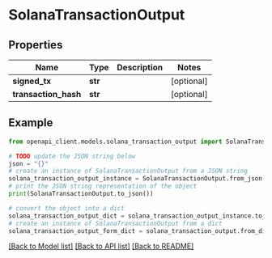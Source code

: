 # SolanaTransactionOutput


## Properties

Name | Type | Description | Notes
------------ | ------------- | ------------- | -------------
**signed_tx** | **str** |  | [optional] 
**transaction_hash** | **str** |  | [optional] 

## Example

```python
from openapi_client.models.solana_transaction_output import SolanaTransactionOutput

# TODO update the JSON string below
json = "{}"
# create an instance of SolanaTransactionOutput from a JSON string
solana_transaction_output_instance = SolanaTransactionOutput.from_json(json)
# print the JSON string representation of the object
print(SolanaTransactionOutput.to_json())

# convert the object into a dict
solana_transaction_output_dict = solana_transaction_output_instance.to_dict()
# create an instance of SolanaTransactionOutput from a dict
solana_transaction_output_form_dict = solana_transaction_output.from_dict(solana_transaction_output_dict)
```
[[Back to Model list]](../README.md#documentation-for-models) [[Back to API list]](../README.md#documentation-for-api-endpoints) [[Back to README]](../README.md)


